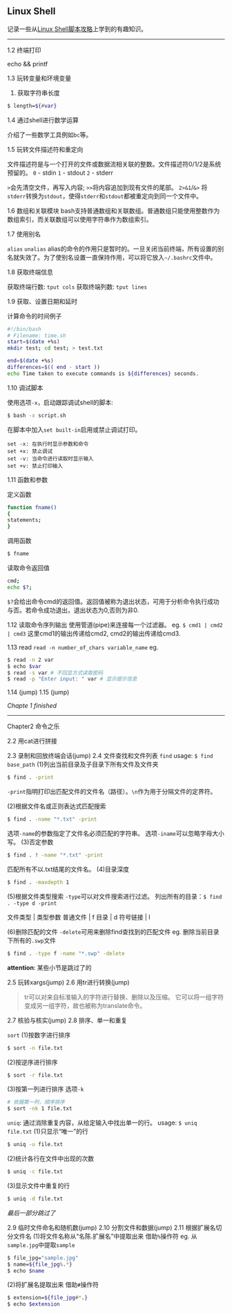 ## Linux Shell

记录一些从[Linux Shell脚本攻略][1]上学到的有趣知识。

----
1.2 终端打印

echo && printf

1.3 玩转变量和环境变量

1. 获取字符串长度
```bash
$ length=${#var}
```

1.4 通过shell进行数学运算

介绍了一些数学工具例如`bc`等。

1.5 玩转文件描述符和重定向

文件描述符是与一个打开的文件或数据流相关联的整数。文件描述符0/1/2是系统预留的。
`0` - stdin
`1` - stdout
`2` - stderr

`>`会先清空文件，再写入内容; `>>`将内容追加到现有文件的尾部。
`2>&1`/`&>` 将`stderr`转换为`stdout`，使得`stderr`和`stdout`都被重定向到同一个文件中。

1.6 数组和关联模块
bash支持普通数组和关联数组。普通数组只能使用整数作为数组索引，而关联数组可以使用字符串作为数组索引。

1.7 使用别名

`alias`
`unalias`
alias的命令的作用只是暂时的。一旦关闭当前终端，所有设置的别名就失效了。为了使别名设置一直保持作用，可以将它放入`~/.bashrc`文件中。

1.8 获取终端信息

获取终端行数: `tput cols`
获取终端列数: `tput lines`

1.9 获取、设置日期和延时

计算命令的时间例子
```sh
#!/bin/bash
# Filename: time.sh
start=$(date +%s)
mkdir test; cd test; > test.txt

end=$(date +%s)
differences=$(( end - start ))
echo Time taken to execute commands is ${differences} seconds.
```

1.10 调试脚本

使用选项`-x`，启动跟踪调试shell的脚本:
```bash
$ bash -x script.sh
```

在脚本中加入`set built-in`启用或禁止调试打印。
```
set -x: 在执行时显示参数和命令
set +x: 禁止调试
set -v: 当命令进行读取时显示输入
set +v: 禁止打印输入
```

1.11 函数和参数

定义函数
```sh
function fname()
{
statements;
}
```

调用函数
```bash
$ fname
```

读取命令返回值
```bash
cmd;
echo $?;
```
`$?`会给出命令cmd的返回值。返回值被称为退出状态，可用于分析命令执行成功与否。若命令成功退出，退出状态为0,否则为非0.

1.12 读取命令序列输出
使用管道(pipe)来连接每一个过滤器。
eg. `$ cmd1 | cmd2 | cmd3`
这里cmd1的输出传递给cmd2, cmd2的输出传递给cmd3.

1.13 read
`read -n number_of_chars variable_name`
eg.
```bash
$ read -n 2 var
$ echo $var
$ read -s var # 不回显方式读取密码
$ read -p "Enter input: " var # 显示提示信息
```

1.14 (jump)
1.15 (jump)

*Chapte 1 finished*

----

Chapter2 命令之乐

2.2 用cat进行拼接

2.3 录制和回放终端会话(jump)
2.4 文件查找和文件列表
`find`
usage: `$ find base_path`
(1)列出当前目录及子目录下所有文件及文件夹
```bash
$ find . -print
```
`-print`指明打印出匹配文件的文件名（路径）。`\n`作为用于分隔文件的定界符。

(2)根据文件名或正则表达式匹配搜索

```bash
$ find . -name "*.txt" -print
```
选项`-name`的参数指定了文件名必须匹配的字符串。
选项`-iname`可以忽略字母大小写。
(3)否定参数
```bash
$ find . ! -name "*.txt" -print
```
匹配所有不以.txt结尾的文件名。
(4)目录深度
```bash
$ find . -maxdepth 1
```
(5)根据文件类型搜索
`-type`可以对文件搜索进行过滤。
列出所有的目录：`$ find . -type d -print`

文件类型 | 类型参数
普通文件 | f
目录     | d
符号链接 | l

(6)删除匹配的文件
`-delete`可用来删除find查找到的匹配文件
eg. 删除当前目录下所有的`.swp`文件
```bash
$ find . -type f -name "*.swp" -delete
```
**attention**: 某些小节是跳过了的

2.5 玩转xargs(jump)
2.6 用tr进行转换(jump)

> tr可以对来自标准输入的字符进行替换、删除以及压缩。
> 它可以将一组字符变成另一组字符，故也被称为translate命令。

2.7 核验与核实(jump)
2.8 排序、单一和重复

`sort`
(1)按数字进行排序
```bash
$ sort -n file.txt
```
(2)按逆序进行排序
```bash
$ sort -r file.txt
```
(3)按第一列进行排序
选项`-k`
```bash
# 依据第一列，顺序排序
$ sort -nk 1 file.txt
```

`uniq`: 通过消除重复内容，从给定输入中找出单一的行。
usage: `$ uniq file.txt`
(1)只显示“唯一”的行
```bash
$ uniq -u file.txt
```
(2)统计各行在文件中出现的次数
```bash
$ uniq -c file.txt
```
(3)显示文件中重复的行
```bash
$ uniq -d file.txt
```
*最后一部分跳过了*

2.9 临时文件命名和随机数(jump)
2.10 分割文件和数据(jump)
2.11 根据扩展名切分文件名
(1)将文件名称从“名陈.扩展名”中提取出来
借助`%`操作符
eg. 从`sample.jpg`中提取`sample`
```bash
$ file_jpg="sample.jpg"
$ name=${file_jpg%.*}
$ echo $name
```
(2)将扩展名提取出来
借助`#`操作符
```bash
$ extension=${file_jpg#*.}
$ echo $extension
```


[1]: https://book.douban.com/subject/6889456/
